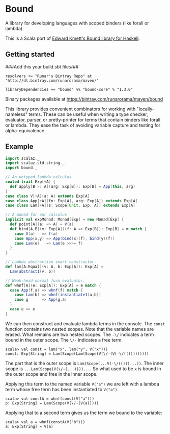 Bound
=====

A library for developing languages with scoped binders (like forall or lambda).

This is a Scala port of [Edward Kmett's Bound library for Haskell](https://github.com/ekmett/bound).

Getting started
---------------

###Add this your build.sbt file:###

```
resolvers += "Runar's Bintray Repo" at "http://dl.bintray.com/runarorama/maven/"

libraryDependencies += "bound" %% "bound-core" % "1.3.0"
```

Binary packages available at https://bintray.com/runarorama/maven/bound

This library provides convenient combinators for working with "locally-nameless" terms. These can be useful when writing a type checker, evaluator, parser, or pretty-printer for terms that contain binders like forall or lambda. They ease the task of avoiding variable capture and testing for alpha-equivalence.

Example
-------

```scala
import scalaz._
import scalaz.std.string._
import bound._

// An untyped lambda calculus
sealed trait Exp[+A] {
  def apply[B >: A](arg: Exp[B]): Exp[B] = App(this, arg)
}
case class V[+A](a: A) extends Exp[A]
case class App[+A](fn: Exp[A], arg: Exp[A]) extends Exp[A]
case class Lam[+A](s: Scope[Unit, Exp, A]) extends Exp[A]

// A monad for our calculus
implicit val expMonad: Monad[Exp] = new Monad[Exp] {
  def point[A](a: => A) = V(a)
  def bind[A,B](m: Exp[A])(f: A => Exp[B]): Exp[B] = m match {
    case V(a)   => f(a)
    case App(x,y) => App(bind(x)(f), bind(y)(f))
    case Lam(e)   => Lam(e >>>= f)
  }
}

// Lambda abstraction smart constructor.
def lam[A:Equal](v: A, b: Exp[A]): Exp[A] =
  Lam(abstract1(v, b))

// Weak-head normal form evaluator.
def whnf[A](e: Exp[A]): Exp[A] = e match {
  case App(f,a) => whnf(f) match {
    case Lam(b) => whnf(instantiate1(a,b))
    case g      => App(g,a)
  }
  case e => e
}
```

We can then construct and evaluate lambda terms in the console. The `const` function contains two nested scopes. Note that the variable names are erased. What remains are two nested scopes.
The `-\/` indicates a term bound in the outer scope. The `\/-` indicates a free term.

    scala> val const = lam("x", lam("y", V("x")))
    const: Exp[String] = Lam(Scope(Lam(Scope(V(\/-(V(-\/(()))))))))
    
The part that is the outer scope is `Lam(Scope(...V(-\/(()))...))`. The inner scope is `...Lam(Scope(V(\/-(...))))...`. So what used to be `x` is bound in the outer scope and free in the inner scope.
    
Applying this term to the named variable `V("a")` we are left with a lambda term whose free term has been instantiated to `V("a")`.

    scala> val constA = whnf(const(V("a")))
    p: Exp[String] = Lam(Scope(V(\/-(V(a)))))

Applying that to a second term gives us the term we bound to the variable:

    scala> val a = whnf(constA(V("b")))
    a: Exp[String] = V(a)
